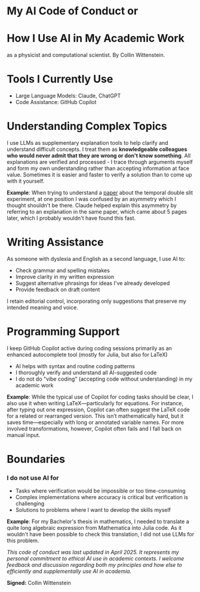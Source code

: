 # My AI Code of Conduct or

# How I Use AI in My Academic Work

as a physicist and computational scientist. By Collin Wittenstein.

# Tools I Currently Use

- Large Language Models: Claude, ChatGPT
- Code Assistance: GitHub Copilot

# Understanding Complex Topics

I use LLMs as supplementary explanation tools to help clarify and understand difficult concepts. I treat them as **knowledgeable colleagues who would never admit that they are wrong or don't know something**. All explanations are verified and processed - I trace through arguments myself and form my own understanding rather than accepting information at face value. Sometimes it is easier and faster to verify a solution than to come up with it yourself.

**Example**: When trying to understand a [paper](https://doi.org/10.1038/s41567-023-01993-w) about the temporal double slit experiment, at one position I was confused by an asymmetry which I thought shouldn't be there. Claude helped explain this asymmetry by referring to an explanation in the same paper, which came about 5 pages later, which I probably wouldn't have found this fast.

# Writing Assistance

As someone with dyslexia and English as a second language, I use AI to:

- Check grammar and spelling mistakes
- Improve clarity in my written expression
- Suggest alternative phrasings for ideas I've already developed
- Provide feedback on draft content

I retain editorial control, incorporating only suggestions that preserve my intended meaning and voice.

# Programming Support

I keep GitHub Copilot active during coding sessions primarily as an enhanced autocomplete tool (mostly for Julia, but also for LaTeX)

- AI helps with syntax and routine coding patterns
- I thoroughly verify and understand all AI-suggested code
- I do not do "vibe coding" (accepting code without understanding) in my academic work

**Example**: While the typical use of Copilot for coding tasks should be clear, I also use it when writing LaTeX—particularly for equations. For instance, after typing out one expression, Copilot can often suggest the LaTeX code for a related or rearranged version. This isn’t mathematically hard, but it saves time—especially with long or annotated variable names. For more involved transformations, however, Copilot often fails and I fall back on manual input.

# Boundaries

### I do **not** use AI for

- Tasks where verification would be impossible or too time-consuming
- Complex implementations where accuracy is critical but verification is challenging
- Solutions to problems where I want to develop the skills myself

**Example**: For my Bachelor's thesis in mathematics, I needed to translate a quite long algebraic expression from Mathematica into Julia code. As it wouldn't have been possible to check this translation, I did not use LLMs for this problem.  

*This code of conduct was last updated in April 2025. It represents my personal commitment to ethical AI use in academic contexts. I welcome feedback and discussion regarding both my principles and how else to efficiently and supplementally use AI in academia.*

**Signed:** Collin Wittenstein
